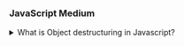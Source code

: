 ### JavaScript Medium

<details>
<summary>What is Object destructuring in Javascript?</summary>

Object destructuring is the special feature in JavaScript. It is a convenient way to extract data from JavaScript objects and assign them to the variable in more readable way. 

Object destructuring allows you to write less code and make it more readable, especially when working with objects with many properties.

Object destructuring provides shorthand syntax to extracting value from the objects and array.

**Syntax :**

```js
const { } = objectName;
```

**Example :**

```js showLineNumbers=true 
const student = { 
   name : "Yogita",
   age : "21",
   city : "Pune"
    };

// Without destructuring

const name = student.name;
const age = student.age;
const city = student.city;

// With destructuring

const {name, age, city } = student;

console.log(name);  // Output: Yogita
console.log(age);   // Output: 21
console.log(city);  // Output: Pune

```
In the above example, we created an object `student` with properties name, age, and city. Then, we used object destructuring to create variables `name`, `age`, and `city` and assigned them the corresponding values from the `student` object.

</details>